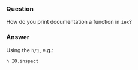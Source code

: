 ### Question
How do you print documentation a function in `iex`?


### Answer
Using the `h/1`, e.g.:

    h IO.inspect


